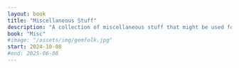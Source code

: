 ```yaml
---
layout: book
title: "Miscellaneous Stuff"
description: "A collection of miscellaneous stuff that might be used for another project or something."
book: "Misc"
#image: "/assets/img/gemfolk.jpg"
start: 2024-10-08
#end: 2025-06-08
---
```

